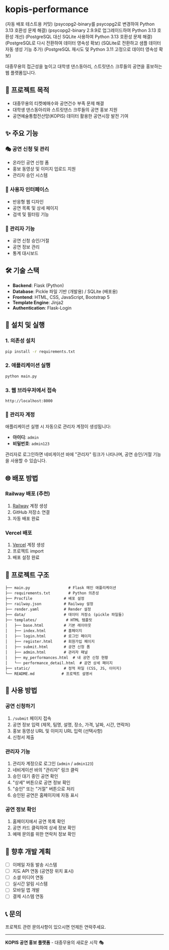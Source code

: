 # kopis-performance

(자동 배포 테스트용 커밋)
(psycopg2-binary를 psycopg2로 변경하여 Python 3.13 호환성 문제 해결)
(psycopg2-binary 2.9.9로 업그레이드하여 Python 3.13 호환성 개선)
(PostgreSQL 대신 SQLite 사용하여 Python 3.13 호환성 문제 해결)
(PostgreSQL로 다시 전환하여 데이터 영속성 확보)
(SQLite로 전환하고 샘플 데이터 자동 생성 기능 추가)
(PostgreSQL 재시도 및 Python 3.11 고정으로 데이터 영속성 확보)

대중무용의 접근성을 높이고 대학생 댄스동아리, 스트릿댄스 크루들의 공연을 홍보하는 웹 플랫폼입니다.

## 🎯 프로젝트 목적

- 대중무용의 티켓예매수와 공연건수 부족 문제 해결
- 대학생 댄스동아리와 스트릿댄스 크루들의 공연 홍보 지원
- 공연예술통합전산망(KOPIS) 데이터 활용한 공연시장 발전 기여

## ✨ 주요 기능

### 🎭 공연 신청 및 관리
- 온라인 공연 신청 폼
- 홍보 동영상 및 이미지 업로드 지원
- 관리자 승인 시스템

### 📱 사용자 인터페이스
- 반응형 웹 디자인
- 공연 목록 및 상세 페이지
- 검색 및 필터링 기능

### 🔧 관리자 기능
- 공연 신청 승인/거절
- 공연 정보 관리
- 통계 대시보드

## 🛠 기술 스택

- **Backend**: Flask (Python)
- **Database**: Pickle 파일 기반 (개발용) / SQLite (배포용)
- **Frontend**: HTML, CSS, JavaScript, Bootstrap 5
- **Template Engine**: Jinja2
- **Authentication**: Flask-Login

## 🚀 설치 및 실행

### 1. 의존성 설치
```bash
pip install -r requirements.txt
```

### 2. 애플리케이션 실행
```bash
python main.py
```

### 3. 웹 브라우저에서 접속
```
http://localhost:8000
```

### 🔐 관리자 계정

애플리케이션 실행 시 자동으로 관리자 계정이 생성됩니다:
- **아이디**: `admin`
- **비밀번호**: `admin123`

관리자로 로그인하면 네비게이션 바에 "관리자" 링크가 나타나며, 공연 승인/거절 기능을 사용할 수 있습니다.

## 🌐 배포 방법

### Railway 배포 (추천)
1. [Railway](https://railway.app) 계정 생성
2. GitHub 저장소 연결
3. 자동 배포 완료

### Vercel 배포
1. [Vercel](https://vercel.com) 계정 생성
2. 프로젝트 import
3. 배포 설정 완료

## 📁 프로젝트 구조

```
├── main.py                 # Flask 메인 애플리케이션
├── requirements.txt        # Python 의존성
├── Procfile              # 배포 설정
├── railway.json          # Railway 설정
├── render.yaml           # Render 설정
├── data/                 # 데이터 저장소 (pickle 파일들)
├── templates/             # HTML 템플릿
│   ├── base.html         # 기본 레이아웃
│   ├── index.html        # 홈페이지
│   ├── login.html        # 로그인 페이지
│   ├── register.html     # 회원가입 페이지
│   ├── submit.html       # 공연 신청 폼
│   ├── admin.html        # 관리자 패널
│   ├── my_performances.html  # 내 공연 신청 현황
│   └── performance_detail.html  # 공연 상세 페이지
├── static/               # 정적 파일 (CSS, JS, 이미지)
└── README.md            # 프로젝트 설명서
```

## 🎪 사용 방법

### 공연 신청하기
1. `/submit` 페이지 접속
2. 공연 정보 입력 (제목, 팀명, 설명, 장소, 가격, 날짜, 시간, 연락처)
3. 홍보 동영상 URL 및 이미지 URL 입력 (선택사항)
4. 신청서 제출

### 관리자 기능
1. 관리자 계정으로 로그인 (`admin` / `admin123`)
2. 네비게이션 바의 "관리자" 링크 클릭
3. 승인 대기 중인 공연 확인
4. "상세" 버튼으로 공연 정보 확인
5. "승인" 또는 "거절" 버튼으로 처리
6. 승인된 공연은 홈페이지에 자동 표시

### 공연 정보 확인
1. 홈페이지에서 공연 목록 확인
2. 공연 카드 클릭하여 상세 정보 확인
3. 예매 문의를 위한 연락처 정보 확인

## 🔮 향후 개발 계획

- [ ] 이메일 자동 발송 시스템
- [ ] 지도 API 연동 (공연장 위치 표시)
- [ ] 소셜 미디어 연동
- [ ] 실시간 알림 시스템
- [ ] 모바일 앱 개발
- [ ] 결제 시스템 연동

## 📞 문의

프로젝트 관련 문의사항이 있으시면 언제든 연락주세요.

---

**KOPIS 공연 홍보 플랫폼** - 대중무용의 새로운 시작 🎭 